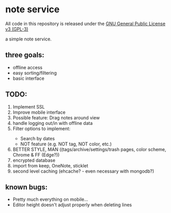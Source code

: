 <h1>note service</h1>

<p>
    All code in this repository is released under the <a href="https://tldrlegal.com/license/gnu-general-public-license-v3-%28gpl-3%29#fulltext">GNU General Public License v3 (GPL-3)</a>
</p>

<p>a simple note service.</p>

<h2>three goals:</h2>
<ul>
  <li>offline access</li>
  <li>easy sorting/filtering</li>
  <li>basic interface</li>
</ul>
<h2>TODO:</h2>
<ol>
    <li>Implement SSL</li>
    <li>Improve mobile interface</li>
    <li>Possible feature: Drag notes around view</li>
    <li>handle logging out/in with offline data</li>
    <li>
        <div>Filter options to implement:<div>
        <ul>
          <li>Search by dates</li>
          <li>NOT feature (e.g. NOT tag, NOT color, etc.)</li>
        </ul>
    </li>
    <li>BETTER STYLE, MAN ((tags/archive/settings/trash pages, color scheme, Chrome & FF (Edge?))</li>
    <li>encrypted database</li>
    <li>import from keep, OneNote, sticklet</li>
    <li>second level caching (ehcache? - even necessary with mongodb?)</li>
</ol>
<h2>known bugs:</h2>
<ul>
    <li>Pretty much everything on mobile...</li>
    <li>Editor height doesn't adjust properly when deleting lines</li>
</ul>
